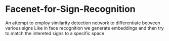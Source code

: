 # Facenet-for-Sign-Recognition

An attempt to employ similarity detection network to differentiate between various signs 
Like in face recognition we generate embeddings and then try to match the intereted signs to a specific space 
